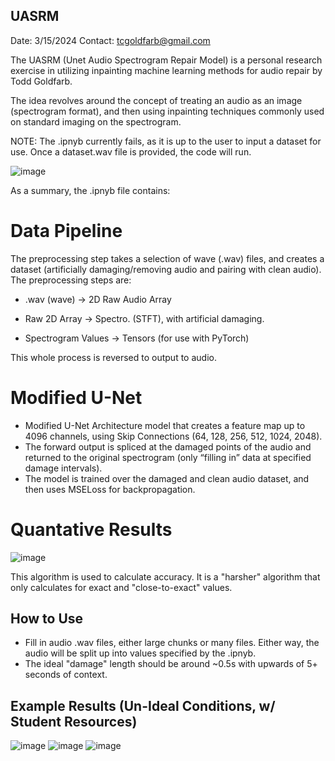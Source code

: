 ## UASRM

Date: 3/15/2024
Contact: tcgoldfarb@gmail.com

The UASRM (Unet Audio Spectrogram Repair Model) is a personal research exercise in utilizing inpainting machine learning
methods for audio repair by Todd Goldfarb.

The idea revolves around the concept of treating an audio as an image (spectrogram format), and then using inpainting techniques
commonly used on standard imaging on the spectrogram.

NOTE: The .ipnyb currently fails, as it is up to the user to input a dataset for use. Once a dataset.wav file is provided, the code will run.

![image](https://github.com/Todd-C-Goldfarb/UASRM/assets/132838573/ff60a346-6170-488b-a6d5-de2a5bc18345)

As a summary, the .ipnyb file contains:

# Data Pipeline
The preprocessing step takes a selection of wave (.wav) files, and creates a dataset (artificially damaging/removing audio and pairing with clean audio).
The preprocessing steps are:
- .wav (wave) -> 2D Raw Audio Array

- Raw 2D Array -> Spectro. (STFT), with artificial damaging.

- Spectrogram Values -> Tensors (for use with PyTorch)

This whole process is reversed to output to audio.

# Modified U-Net
- Modified U-Net Architecture model that creates a feature map up to 4096 channels, using Skip Connections (64, 128, 256, 512, 1024, 2048).
- The forward output is spliced at the damaged points of the audio and returned to the original spectrogram (only “filling in” data at specified damage intervals).
- The model is trained over the damaged and clean audio dataset, and then uses MSELoss for backpropagation.

# Quantative Results
![image](https://github.com/Todd-C-Goldfarb/UASRM/assets/132838573/404e49dc-2e58-4a43-bc87-7edbf7049110)

This algorithm is used to calculate accuracy.
It is a "harsher" algorithm that only calculates for exact and "close-to-exact" values.

## How to Use
- Fill in audio .wav files, either large chunks or many files. Either way, the audio will be split up into values specified by the .ipnyb.
- The ideal "damage" length should be around ~0.5s with upwards of 5+ seconds of context.

## Example Results (Un-Ideal Conditions, w/ Student Resources)
![image](https://github.com/Todd-C-Goldfarb/UASRM/assets/132838573/2de56532-f192-4520-97c2-de685b5a8cef)
![image](https://github.com/Todd-C-Goldfarb/UASRM/assets/132838573/7ac4babf-cfbb-478b-b034-b5167f606108)
![image](https://github.com/Todd-C-Goldfarb/UASRM/assets/132838573/378a52b2-185d-4bb8-b6a3-ce4cd786d246)

  
